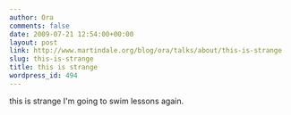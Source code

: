 ```yaml
---
author: Ora
comments: false
date: 2009-07-21 12:54:00+00:00
layout: post
link: http://www.martindale.org/blog/ora/talks/about/this-is-strange
slug: this-is-strange
title: this is strange
wordpress_id: 494
---
```


this is strange I'm  going to swim lessons again.
